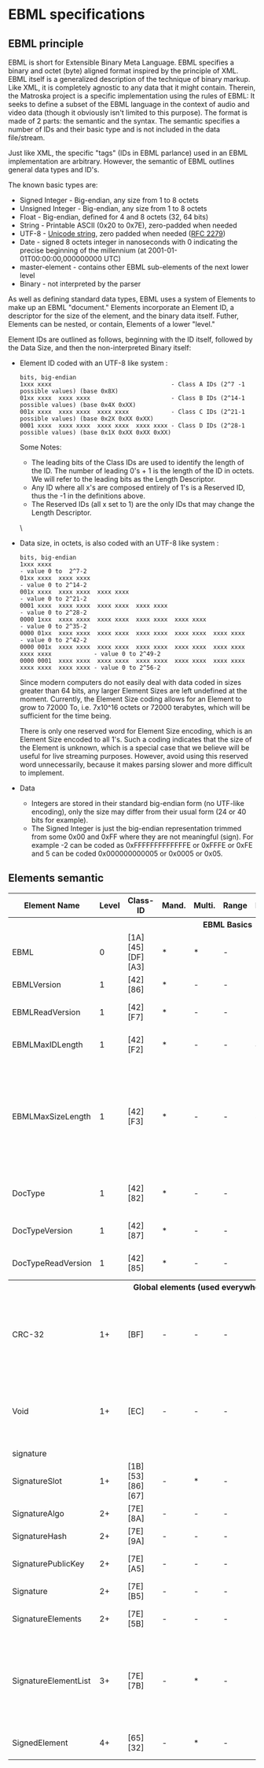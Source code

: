 # EBML specifications

## EBML principle

EBML is short for Extensible Binary Meta Language. EBML specifies a
binary and octet (byte) aligned format inspired by the principle of XML.
EBML itself is a generalized description of the technique of binary
markup. Like XML, it is completely agnostic to any data that it might
contain. Therein, the Matroska project is a specific implementation
using the rules of EBML: It seeks to define a subset of the EBML
language in the context of audio and video data (though it obviously
isn't limited to this purpose). The format is made of 2 parts: the
semantic and the syntax. The semantic specifies a number of IDs and
their basic type and is not included in the data file/stream.

Just like XML, the specific "tags" (IDs in EBML parlance) used in an
EBML implementation are arbitrary. However, the semantic of EBML
outlines general data types and ID's.

The known basic types are:

-   Signed Integer - Big-endian, any size from 1 to 8 octets
-   Unsigned Integer - Big-endian, any size from 1 to 8 octets
-   Float - Big-endian, defined for 4 and 8 octets (32, 64 bits)
-   String - Printable ASCII (0x20 to 0x7E), zero-padded when needed
-   UTF-8 - [Unicode string](http://www.unicode.org/), zero padded when
    needed ([RFC 2279](http://www.faqs.org/rfcs/rfc2279.html))
-   Date - signed 8 octets integer in nanoseconds with 0 indicating the
    precise beginning of the millennium (at
    2001-01-01T00:00:00,000000000 UTC)
-   master-element - contains other EBML sub-elements of the next lower
    level
-   Binary - not interpreted by the parser

As well as defining standard data types, EBML uses a system of Elements
to make up an EBML "document." Elements incorporate an Element ID, a
descriptor for the size of the element, and the binary data itself.
Futher, Elements can be nested, or contain, Elements of a lower "level."

Element IDs are outlined as follows, beginning with the ID itself,
followed by the Data Size, and then the non-interpreted Binary itself:

-   Element ID coded with an UTF-8 like system :

        bits, big-endian
        1xxx xxxx                                  - Class A IDs (2^7 -1 possible values) (base 0x8X)
        01xx xxxx  xxxx xxxx                       - Class B IDs (2^14-1 possible values) (base 0x4X 0xXX)
        001x xxxx  xxxx xxxx  xxxx xxxx            - Class C IDs (2^21-1 possible values) (base 0x2X 0xXX 0xXX)
        0001 xxxx  xxxx xxxx  xxxx xxxx  xxxx xxxx - Class D IDs (2^28-1 possible values) (base 0x1X 0xXX 0xXX 0xXX)
                    

    Some Notes:

    -   The leading bits of the Class IDs are used to identify the
        length of the ID. The number of leading 0's + 1 is the length of
        the ID in octets. We will refer to the leading bits as the
        Length Descriptor.
    -   Any ID where all x's are composed entirely of 1's is a Reserved
        ID, thus the -1 in the definitions above.
    -   The Reserved IDs (all x set to 1) are the only IDs that may
        change the Length Descriptor.

    \

-   Data size, in octets, is also coded with an UTF-8 like system :

        bits, big-endian
        1xxx xxxx                                                                              - value 0 to  2^7-2
        01xx xxxx  xxxx xxxx                                                                   - value 0 to 2^14-2
        001x xxxx  xxxx xxxx  xxxx xxxx                                                        - value 0 to 2^21-2
        0001 xxxx  xxxx xxxx  xxxx xxxx  xxxx xxxx                                             - value 0 to 2^28-2
        0000 1xxx  xxxx xxxx  xxxx xxxx  xxxx xxxx  xxxx xxxx                                  - value 0 to 2^35-2
        0000 01xx  xxxx xxxx  xxxx xxxx  xxxx xxxx  xxxx xxxx  xxxx xxxx                       - value 0 to 2^42-2
        0000 001x  xxxx xxxx  xxxx xxxx  xxxx xxxx  xxxx xxxx  xxxx xxxx  xxxx xxxx            - value 0 to 2^49-2
        0000 0001  xxxx xxxx  xxxx xxxx  xxxx xxxx  xxxx xxxx  xxxx xxxx  xxxx xxxx  xxxx xxxx - value 0 to 2^56-2
                    

    Since modern computers do not easily deal with data coded in sizes
    greater than 64 bits, any larger Element Sizes are left undefined at
    the moment. Currently, the Element Size coding allows for an Element
    to grow to 72000 To, i.e. 7x10\^16 octets or 72000 terabytes, which
    will be sufficient for the time being.

    There is only one reserved word for Element Size encoding, which is
    an Element Size encoded to all 1's. Such a coding indicates that the
    size of the Element is unknown, which is a special case that we
    believe will be useful for live streaming purposes. However, avoid
    using this reserved word unnecessarily, because it makes parsing
    slower and more difficult to implement.

-   Data
    -   Integers are stored in their standard big-endian form (no
        UTF-like encoding), only the size may differ from their usual
        form (24 or 40 bits for example).
    -   The Signed Integer is just the big-endian representation trimmed
        from some 0x00 and 0xFF where they are not meaningful (sign).
        For example -2 can be coded as 0xFFFFFFFFFFFFFE or 0xFFFE or
        0xFE and 5 can be coded 0x000000000005 or 0x0005 or 0x05.

## Elements semantic

<table class="techdef">
 <tbody>
  <tr class="toptitle">
   <th>Element Name</th>
   <th>Level</th>
   <th title="EBML ID">Class-ID</th>
   <th title="Mandatory">Mand.</th>
   <th title="Can be found multiple times at the same level">Multi.</th>
   <th>Range</th>
   <th title="Default value if the element is not found">Default</th>
   <th>Element Type</th>
   <th>Description</th>
  </tr>
  <tr class="subclass">
   <th colspan="9">EBML Basics</th>
  </tr>
  <tr>
   <td>EBML<a name="EBML"></a></td>
   <td>0</td>
   <td>[1A][45][DF][A3]</td>
   <td>*</td>
   <td>*</td>
   <td>-</td>
   <td>-</td>
   <td>sub-elements</td>
   <td>Set the EBML characteristics of the data to follow. Each EBML document
    has to start with this.</td>
  </tr>
  <tr>
   <td>EBMLVersion<a name="EBMLVersion"></a></td>
   <td>1</td>
   <td>[42][86]</td>
   <td>*</td>
   <td>-</td>
   <td>-</td>
   <td>1</td>
   <td>u-integer</td>
   <td>The version of EBML parser used to create the file.</td>
  </tr>
  <tr>
   <td>EBMLReadVersion<a name="EBMLReadVersion"></a></td>
   <td>1</td>
   <td>[42][F7]</td>
   <td>*</td>
   <td>-</td>
   <td>-</td>
   <td>1</td>
   <td>u-integer</td>
   <td>The minimum EBML version a parser has to support to read this file.</td>
  </tr>
  <tr>
   <td>EBMLMaxIDLength<a name="EBMLMaxIDLength"></a></td>
   <td>1</td>
   <td>[42][F2]</td>
   <td>*</td>
   <td>-</td>
   <td>-</td>
   <td>4</td>
   <td>u-integer</td>
   <td>The maximum length of the IDs you'll find in this file (4 or less in
    Matroska).</td>
  </tr>
  <tr>
   <td>EBMLMaxSizeLength<a name="EBMLMaxSizeLength"></a></td>
   <td>1</td>
   <td>[42][F3]</td>
   <td>*</td>
   <td>-</td>
   <td>-</td>
   <td>8</td>
   <td>u-integer</td>
   <td>The maximum length of the sizes you'll find in this file (8 or less
    in Matroska). This does not override the element size indicated at the
    beginning of an element. Elements that have an indicated size which is
    larger than what is allowed by EBMLMaxSizeLength shall be considered invalid.</td>
  </tr>
  <tr>
   <td>DocType<a name="DocType"></a></td>
   <td>1</td>
   <td>[42][82]</td>
   <td>*</td>
   <td>-</td>
   <td>-</td>
   <td>-</td>
   <td>string</td>
   <td>A string that describes the type of document that follows this EBML
    header ('matroska' in our case).</td>
  </tr>
  <tr>
   <td>DocTypeVersion<a name="DocTypeVersion"></a></td>
   <td>1</td>
   <td>[42][87]</td>
   <td>*</td>
   <td>-</td>
   <td>-</td>
   <td>1</td>
   <td>u-integer</td>
   <td>The version of DocType interpreter used to create the file.</td>
  </tr>
  <tr>
   <td>DocTypeReadVersion<a name="DocTypeReadVersion"></a></td>
   <td>1</td>
   <td>[42][85]</td>
   <td>*</td>
   <td>-</td>
   <td>-</td>
   <td>1</td>
   <td>u-integer</td>
   <td>The minimum DocType version an interpreter has to support to read this
    file.</td>
  </tr>
  <tr class="subclass">
   <th colspan="9">Global elements (used everywhere in the format)</th>
  </tr>
  <tr>
   <td>CRC-32<a name="CRC-32"></a></td>
   <td>1+</td>
   <td>[BF]</td>
   <td>-</td>
   <td>-</td>
   <td>-</td>
   <td>-</td>
   <td>binary</td>
   <td>The CRC is computed on all the data from the last CRC element (or start
    of the upper level element), up to the CRC element, including other previous
    CRC elements. All level 1 elements should include a CRC-32.</td>
  </tr>
  <tr>
   <td>Void<a name="Void"></a></td>
   <td>1+</td>
   <td>[EC]</td>
   <td>-</td>
   <td>-</td>
   <td>-</td>
   <td>-</td>
   <td>binary</td>
   <td>Used to void damaged data, to avoid unexpected behaviors when using
    damaged data. The content is discarded. Also used to reserve space
    in a sub-element for later use.</td>
  </tr>
  <tr class="subclass">
   <td colspan="9">signature</td>
  </tr>
  <tr class="version2">
   <td>SignatureSlot<a name="SignatureSlot"></a></td>
   <td>1+</td>
   <td>[1B][53][86][67]</td>
   <td>-</td>
   <td>*</td>
   <td>-</td>
   <td>-</td>
   <td>sub-elements</td>
   <td>Contain signature of some (coming) elements in the stream.</td>
  </tr>
  <tr class="version2">
   <td>SignatureAlgo<a name="SignatureAlgo"></a></td>
   <td>2+</td>
   <td>[7E][8A]</td>
   <td>-</td>
   <td>-</td>
   <td>-</td>
   <td>-</td>
   <td>u-integer</td>
   <td>Signature algorithm used (1=RSA, 2=elliptic).</td>
  </tr>
  <tr class="version2">
   <td>SignatureHash<a name="SignatureHash"></a></td>
   <td>2+</td>
   <td>[7E][9A]</td>
   <td>-</td>
   <td>-</td>
   <td>-</td>
   <td>-</td>
   <td>u-integer</td>
   <td>Hash algorithm used (1=SHA1-160, 2=MD5).</td>
  </tr>
  <tr class="version2">
   <td>SignaturePublicKey<a name="SignaturePublicKey"></a></td>
   <td>2+</td>
   <td>[7E][A5]</td>
   <td>-</td>
   <td>-</td>
   <td>-</td>
   <td>-</td>
   <td>binary</td>
   <td>The public key to use with the algorithm (in the case of a PKI-based
    signature).</td>
  </tr>
  <tr class="version2">
   <td>Signature<a name="Signature"></a></td>
   <td>2+</td>
   <td>[7E][B5]</td>
   <td>-</td>
   <td>-</td>
   <td>-</td>
   <td>-</td>
   <td>binary</td>
   <td>The signature of the data (until a new.</td>
  </tr>
  <tr class="version2">
   <td>SignatureElements<a name="SignatureElements"></a></td>
   <td>2+</td>
   <td>[7E][5B]</td>
   <td>-</td>
   <td>-</td>
   <td>-</td>
   <td>-</td>
   <td>sub-elements</td>
   <td>Contains elements that will be used to compute the signature.</td>
  </tr>
  <tr class="version2">
   <td>SignatureElementList<a name="SignatureElementList"></a></td>
   <td>3+</td>
   <td>[7E][7B]</td>
   <td>-</td>
   <td>*</td>
   <td>-</td>
   <td>-</td>
   <td>sub-elements</td>
   <td>A list consists of a number of consecutive elements that represent one
    case where data is used in signature. Ex: <i>Cluster|Block|BlockAdditional</i>
    means that the BlockAdditional of all Blocks in all Clusters is used for
    encryption.</td>
  </tr>
  <tr class="version2">
   <td>SignedElement<a name="SignedElement"></a></td>
   <td>4+</td>
   <td>[65][32]</td>
   <td>-</td>
   <td>*</td>
   <td>-</td>
   <td>-</td>
   <td>binary</td>
   <td>An element ID whose data will be used to compute the signature.</td>
  </tr>
 </tbody>
</table>
